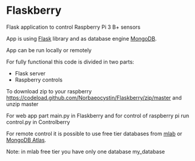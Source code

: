 # Flaskberry
Flask application to control Raspberry Pi 3 B+ sensors

App is using [Flask](http://flask.pocoo.org/) library and as database engine [MongoDB](https://www.mongodb.com/).

App can be run locally or remotely

For fully functional this code is divided in two parts: 
  * Flask server
  * Raspberry controls
  
 To download zip to your raspberry https://codeload.github.com/Norbaeocystin/Flaskberry/zip/master
 and unzip master
 
 For web app part main.py in Flaskberry and for control of raspberry pi run control.py in Controlberry
 
 For remote control it is possible to use free tier databases from [mlab](https://mlab.com/) or [MongoDB Atlas](https://www.mongodb.com/cloud/atlas).
 
 Note: in mlab free tier you have only one database my_database
